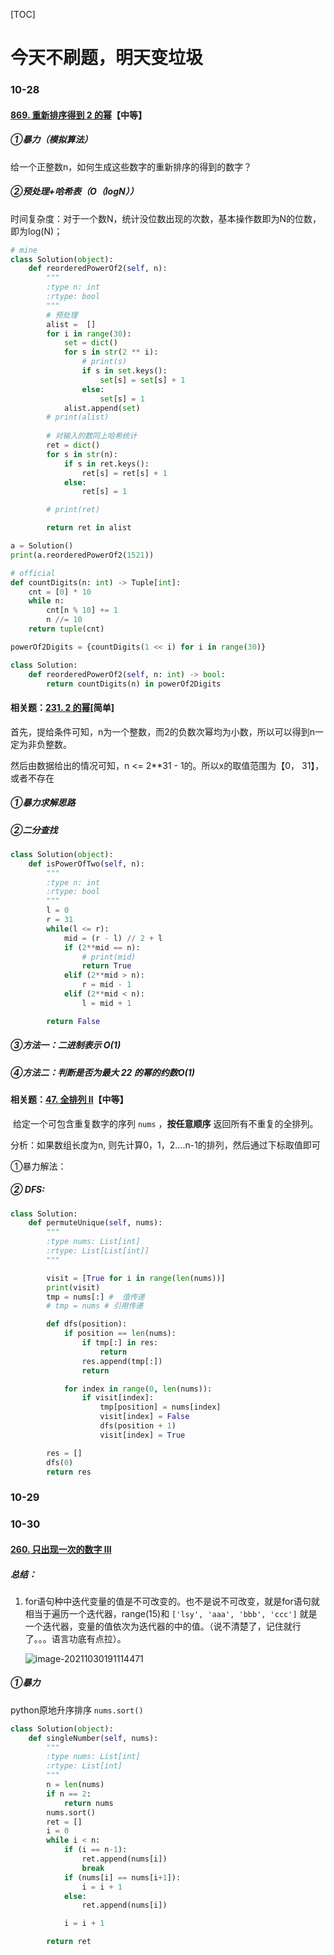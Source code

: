 [TOC]



# 今天不刷题，明天变垃圾

### 10-28 

#### [869. 重新排序得到 2 的幂](https://leetcode-cn.com/problems/reordered-power-of-2/)【中等】

##### ①暴力（模拟算法）

给一个正整数n，如何生成这些数字的重新排序的得到的数字？

##### ②预处理+哈希表（O（logN））

时间复杂度：对于一个数N，统计没位数出现的次数，基本操作数即为N的位数，即为log(N)；

```python
# mine
class Solution(object):
    def reorderedPowerOf2(self, n):
        """
        :type n: int
        :rtype: bool
        """
        # 预处理
        alist =  []
        for i in range(30):
            set = dict()
            for s in str(2 ** i):
                # print(s)
                if s in set.keys():
                    set[s] = set[s] + 1
                else:
                    set[s] = 1
            alist.append(set)
        # print(alist)
		
        # 对输入的数同上哈希统计
        ret = dict()
        for s in str(n):
            if s in ret.keys():
                ret[s] = ret[s] + 1
            else:
                ret[s] = 1

        # print(ret)

        return ret in alist

a = Solution()
print(a.reorderedPowerOf2(1521))

# official 
def countDigits(n: int) -> Tuple[int]:
    cnt = [0] * 10
    while n:
        cnt[n % 10] += 1
        n //= 10
    return tuple(cnt)

powerOf2Digits = {countDigits(1 << i) for i in range(30)}

class Solution:
    def reorderedPowerOf2(self, n: int) -> bool:
        return countDigits(n) in powerOf2Digits
```

#### 相关题：[231. 2 的幂](https://leetcode-cn.com/problems/power-of-two/)[简单]

​		首先，提给条件可知，n为一个整数，而2的负数次幂均为小数，所以可以得到n一定为非负整数。

然后由数据给出的情况可知，n <= 2**31 - 1的。所以x的取值范围为【0， 31】，或者不存在



##### ①暴力求解思路

##### ②二分查找

```python
class Solution(object):
    def isPowerOfTwo(self, n):
        """
        :type n: int
        :rtype: bool
        """
        l = 0
        r = 31
        while(l <= r):
            mid = (r - l) // 2 + l
            if (2**mid == n):
                # print(mid)
                return True
            elif (2**mid > n):
                r = mid - 1
            elif (2**mid < n):
                l = mid + 1

        return False
```

##### ③方法一：二进制表示 O(1)

##### ④方法二：判断是否为最大 22 的幂的约数O(1)

#### 相关题：[47. 全排列 II](https://leetcode-cn.com/problems/permutations-ii/)【中等】

​		给定一个可包含重复数字的序列 `nums` ，**按任意顺序** 返回所有不重复的全排列。

分析：如果数组长度为n, 则先计算0，1，2....n-1的排列，然后通过下标取值即可

①暴力解法：

##### 		② DFS:

```python
class Solution:
    def permuteUnique(self, nums):
        """
        :type nums: List[int]
        :rtype: List[List[int]]
        """

        visit = [True for i in range(len(nums))]
        print(visit)
        tmp = nums[:] #  值传递
        # tmp = nums # 引用传递

        def dfs(position):
            if position == len(nums):
                if tmp[:] in res:
                    return
                res.append(tmp[:])
                return

            for index in range(0, len(nums)):
                if visit[index]:
                    tmp[position] = nums[index]
                    visit[index] = False
                    dfs(position + 1)
                    visit[index] = True

        res = []
        dfs(0)
        return res
```

### 10-29

### 10-30

#### [260. 只出现一次的数字 III](https://leetcode-cn.com/problems/single-number-iii/)

##### 总结：

1. for语句种中迭代变量的值是不可改变的。也不是说不可改变，就是for语句就相当于遍历一个迭代器，range(15)和 `['lsy', 'aaa', 'bbb', 'ccc']` 就是一个迭代器，变量的值依次为迭代器的中的值。（说不清楚了，记住就行了。。。语言功底有点拉）。

   ![image-20211030191114471](C:\Users\98708\AppData\Roaming\Typora\typora-user-images\image-20211030191114471.png)

##### ①暴力

python原地升序排序 `nums.sort()`

```python
class Solution(object):
    def singleNumber(self, nums):
        """
        :type nums: List[int]
        :rtype: List[int]
        """
        n = len(nums)
        if n == 2:
            return nums
        nums.sort()
        ret = []
        i = 0
        while i < n:
            if (i == n-1):
                ret.append(nums[i])
                break
            if (nums[i] == nums[i+1]):
                i = i + 1
            else:
                ret.append(nums[i])

            i = i + 1

        return ret
```

